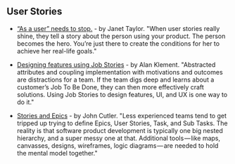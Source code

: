 ## User Stories

- [“As a user” needs to stop.](https://blog.prototypr.io/stop-it-with-as-a-user-5feb9b38d920) - by Janet Taylor. "When user stories really shine, they tell a story about the person using your product. The person becomes the hero. You’re just there to create the conditions for her to achieve her real-life goals."

- [Designing features using Job Stories](https://blog.intercom.com/using-job-stories-design-features-ui-ux/) - by Alan Klement. "Abstracted attributes and coupling implementation with motivations and outcomes are distractions for a team. If the team digs deep and learns about a customer’s Job To Be Done, they can then more effectively craft solutions. Using Job Stories to design features, UI, and UX is one way to do it."

- [Stories and Epics](https://hackernoon.com/stories-vs-epics-d773118420d2) - by John Cutler. "Less experienced teams tend to get tripped up trying to define Epics, User Stories, Task, and Sub Tasks. The reality is that software product development is typically one big nested hierarchy, and a super messy one at that. Additional tools — like maps, canvasses, designs, wireframes, logic diagrams — are needed to hold the mental model together."
